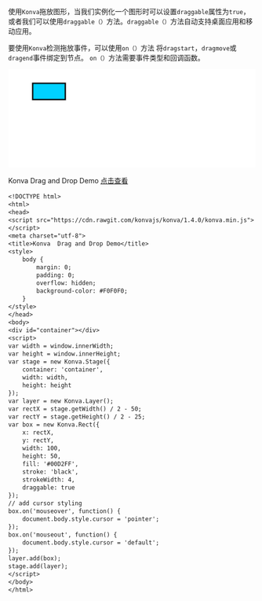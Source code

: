 使用`Konva`拖放图形，当我们实例化一个图形时可以设置`draggable`属性为`true`，  
或者我们可以使用`draggable（）`方法。`draggable（）`方法自动支持桌面应用和移动应用。  

要使用`Konva`检测拖放事件，可以使用`on（）`方法
将`dragstart`，`dragmove`或`dragend`事件绑定到节点。
`on（）`方法需要事件类型和回调函数。

![](images/drag-drop.png) 


Konva Drag and Drop Demo [点击查看](https://konvajs.github.io/downloads/code/drag_and_drop/Drag_and_Drop.html) 


    <!DOCTYPE html>
    <html>
    <head>
    <script src="https://cdn.rawgit.com/konvajs/konva/1.4.0/konva.min.js"></script>
    <meta charset="utf-8">
    <title>Konva  Drag and Drop Demo</title>
    <style>
        body {
            margin: 0;
            padding: 0;
            overflow: hidden;
            background-color: #F0F0F0;
        }
    </style>
    </head>
    <body>
    <div id="container"></div>
    <script>
    var width = window.innerWidth;
    var height = window.innerHeight;
    var stage = new Konva.Stage({
        container: 'container',
        width: width,
        height: height
    });
    var layer = new Konva.Layer();
    var rectX = stage.getWidth() / 2 - 50;
    var rectY = stage.getHeight() / 2 - 25;
    var box = new Konva.Rect({
        x: rectX,
        y: rectY,
        width: 100,
        height: 50,
        fill: '#00D2FF',
        stroke: 'black',
        strokeWidth: 4,
        draggable: true
    });
    // add cursor styling
    box.on('mouseover', function() {
        document.body.style.cursor = 'pointer';
    });
    box.on('mouseout', function() {
        document.body.style.cursor = 'default';
    });
    layer.add(box);
    stage.add(layer);
    </script>
    </body>
    </html>
